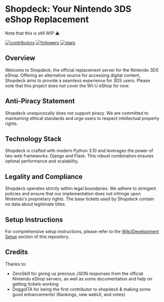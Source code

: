 # Shopdeck: Your Nintendo 3DS eShop Replacement

Note that this is still WIP ⚠️

[![contributors](https://img.shields.io/github/contributors/LetsShop3DS/shopdeck)](https://github.com/LetsShop3DS/shopdeck/graphs/contributors) [![followers](https://img.shields.io/github/followers/LetsShop3DS)](https://github.com/LetsShop3DS) [![stars](https://img.shields.io/github/stars/LetsShop3DS/shopdeck)](https://github.com/LetsShop3DS/shopdeck)

## Overview

Welcome to Shopdeck, the official replacement server for the Nintendo 3DS eShop. Offering an alternative source for accessing digital content, Shopdeck aims to provide a seamless experience for 3DS users. Please note that this project does not cover the Wii U eShop for now.

## Anti-Piracy Statement

Shopdeck unequivocally does not support piracy. We are committed to maintaining ethical standards and urge users to respect intellectual property rights.

## Technology Stack

Shopdeck is crafted with modern Python 3.10 and leverages the power of two web frameworks: Django and Flask. This robust combination ensures optimal performance and scalability.

## Legality and Compliance

Shopdeck operates strictly within legal boundaries. We adhere to stringent policies and ensure that our implementation does not infringe upon Nintendo's proprietary rights. The base tickets used by Shopdeck contain no data about legitimate titles.

## Setup Instructions

For comprehensive setup instructions, please refer to the [Wiki/Development Setup](https://github.com/LetsShop3DS/shopdeck/wiki/Development-Setup) section of this repository.

## Credits

Thanks to:
- ZeroSkill for giving us precious JSON responses from the official Nintendo eShop servers, as well as some documentation and help on getting tickets working
- DoggoITA for being the first contributor to shopdeck & making some good enhancements! (Rankings, new webUI, and votes)

